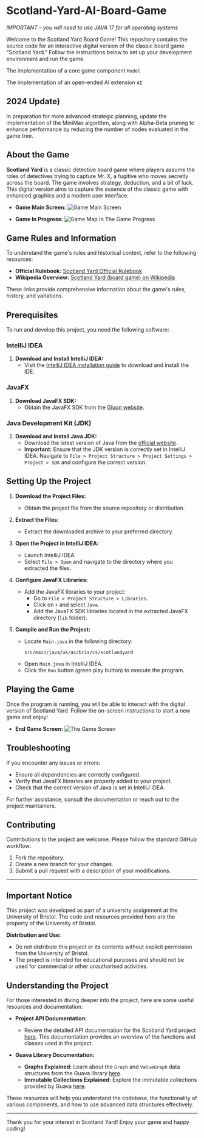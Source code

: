 # Scotland-Yard-AI-Board-Game

*IMPORTANT - you will need to use JAVA 17 for all operating systems*

Welcome to the Scotland Yard Board Game! This repository contains the source code for an interactive digital version of the classic board game "Scotland Yard." Follow the instructions below to set up your development environment and run the game.

The implementation of a core game component `Model`

The implementation of an open-ended AI extension `AI`

## 2024 Update)
In preparation for more advanced strategic planning, update the implementation of the MiniMax algorithm, along with Alpha-Beta pruning to enhance performance by reducing the number of nodes evaluated in the game tree.


## About the Game

**Scotland Yard** is a classic detective board game where players assume the roles of detectives trying to capture Mr. X, a fugitive who moves secretly across the board. The game involves strategy, deduction, and a bit of luck. This digital version aims to capture the essence of the classic game with enhanced graphics and a modern user interface.


- **Game Main Screen:**
  ![Game Main Screen](./doc/Screenshot%20from%202024-08-25%2013-33-50.png)
  

- **Game In Progress:**
  ![Game Map In The Game Progress](./doc/Screenshot%20from%202024-08-25%2013-34-01.png)


## Game Rules and Information

To understand the game's rules and historical context, refer to the following resources:

- **Official Rulebook:** [Scotland Yard Official Rulebook](https://init-games.blogspot.com/2020/02/scotland-yard-1983.html)
- **Wikipedia Overview:** [Scotland Yard (board game) on Wikipedia](https://en.wikipedia.org/wiki/Scotland_Yard_(board_game))

These links provide comprehensive information about the game's rules, history, and variations.

## Prerequisites

To run and develop this project, you need the following software:

### IntelliJ IDEA

1. **Download and Install IntelliJ IDEA:**
   - Visit the [IntelliJ IDEA installation guide](https://www.jetbrains.com/help/idea/installation-guide.html) to download and install the IDE.

### JavaFX

1. **Download JavaFX SDK:**
   - Obtain the JavaFX SDK from the [Gluon website](https://gluonhq.com/products/javafx/).

### Java Development Kit (JDK)

1. **Download and Install Java JDK:**
   - Download the latest version of Java from the [official website](https://www.java.com/en/).
   - **Important:** Ensure that the JDK version is correctly set in IntelliJ IDEA. Navigate to `File > Project Structure > Project Settings > Project > SDK` and configure the correct version.

## Setting Up the Project

1. **Download the Project Files:**
   - Obtain the project file from the source repository or distribution.

2. **Extract the Files:**
   - Extract the downloaded archive to your preferred directory.

3. **Open the Project in IntelliJ IDEA:**
   - Launch IntelliJ IDEA.
   - Select `File > Open` and navigate to the directory where you extracted the files.

4. **Configure JavaFX Libraries:**
   - Add the JavaFX libraries to your project:
     - Go to `File > Project Structure > Libraries`.
     - Click on `+` and select `Java`.
     - Add the JavaFX SDK libraries located in the extracted JavaFX directory (`lib` folder).

5. **Compile and Run the Project:**
   - Locate `Main.java` in the following directory:
     ```
     src/main/java/uk/ac/bris/cs/scotlandyard
     ```
   - Open `Main.java` in IntelliJ IDEA.
   - Click the `Run` button (green play button) to execute the program.

## Playing the Game

Once the program is running, you will be able to interact with the digital version of Scotland Yard. Follow the on-screen instructions to start a new game and enjoy!

- **End Game Screen:**
  ![The Game Screen](./doc/Screenshot%20from%202024-08-25%2013-34-18.png)

  
## Troubleshooting

If you encounter any issues or errors:

- Ensure all dependencies are correctly configured.
- Verify that JavaFX libraries are properly added to your project.
- Check that the correct version of Java is set in IntelliJ IDEA.

For further assistance, consult the documentation or reach out to the project maintainers.

## Contributing

Contributions to the project are welcome. Please follow the standard GitHub workflow:

1. Fork the repository.
2. Create a new branch for your changes.
3. Submit a pull request with a description of your modifications.

---

## Important Notice

This project was developed as part of a university assignment at the University of Bristol. The code and resources provided here are the property of the University of Bristol. 

**Distribution and Use:**
- Do not distribute this project or its contents without explicit permission from the University of Bristol.
- The project is intended for educational purposes and should not be used for commercial or other unauthorised activities.

## Understanding the Project

For those interested in diving deeper into the project, here are some useful resources and documentation:

- **Project API Documentation:**
  - Review the detailed API documentation for the Scotland Yard project [here](https://seis.bristol.ac.uk/~sh1670/SY/apidocs2022/index.html). This documentation provides an overview of the functions and classes used in the project.

- **Guava Library Documentation:**
  - **Graphs Explained:** Learn about the `Graph` and `ValueGraph` data structures from the Guava library [here](https://github.com/google/guava/wiki/GraphsExplained#valuegraph).
  - **Immutable Collections Explained:** Explore the immutable collections provided by Guava [here](https://github.com/google/guava/wiki/ImmutableCollectionsExplained).

These resources will help you understand the codebase, the functionality of various components, and how to use advanced data structures effectively.

---

Thank you for your interest in Scotland Yard! Enjoy your game and happy coding!
